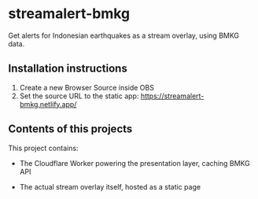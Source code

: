 # streamalert-bmkg

Get alerts for Indonesian earthquakes as a stream overlay, using BMKG data.

## Installation instructions

1. Create a new Browser Source inside OBS
2. Set the source URL to the static app: https://streamalert-bmkg.netlify.app/

## Contents of this projects

This project contains:

* The Cloudflare Worker powering the presentation layer, caching BMKG API

* The actual stream overlay itself, hosted as a static page
